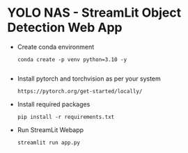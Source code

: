 # YOLO NAS - StreamLit Object Detection Web App

* Create conda environment
    ```
    conda create -p venv python=3.10 -y


* Install pytorch and torchvision as per your system 
    ```
    https://pytorch.org/get-started/locally/
    ```
* Install required packages
    ```
    pip install -r requirements.txt
    ```

* Run StreamLit Webapp
    ```
    streamlit run app.py
    ```